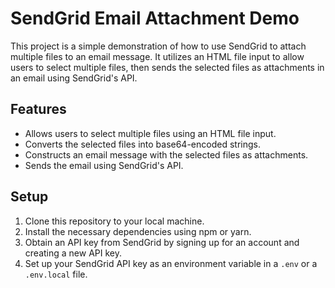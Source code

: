# SendGrid Email Attachment Demo

This project is a simple demonstration of how to use SendGrid to attach multiple files to an email message. It utilizes an HTML file input to allow users to select multiple files, then sends the selected files as attachments in an email using SendGrid's API.

## Features

- Allows users to select multiple files using an HTML file input.
- Converts the selected files into base64-encoded strings.
- Constructs an email message with the selected files as attachments.
- Sends the email using SendGrid's API.

## Setup

1. Clone this repository to your local machine.
2. Install the necessary dependencies using npm or yarn.
3. Obtain an API key from SendGrid by signing up for an account and creating a new API key.
4. Set up your SendGrid API key as an environment variable in a `.env` or a `.env.local` file.